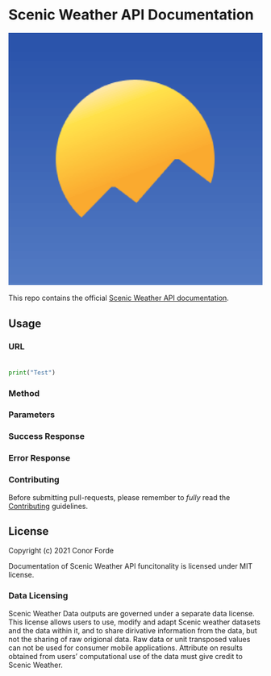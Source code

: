 # Scenic Weather API Documentation

![Scenic Weather](/media/scenic_icon.png)

This repo contains the official [Scenic Weather API documentation](https://scenicdata.com/docs/). 

## Usage

### URL

```python

print("Test")

```

### Method

### Parameters

### Success Response

### Error Response

### Contributing

Before submitting pull-requests, please remember to _fully_ read the [Contributing](CONTRIBUTING.md) guidelines.

## License

Copyright (c) 2021 Conor Forde

Documentation of Scenic Weather API funcitonality is licensed under MIT license.

### Data Licensing

Scenic Weather Data outputs are governed under a separate data license. This license allows users to use, modify and adapt Scenic weather datasets and the data within it, and to share dirivative information from the data, but not the sharing of raw origional data. Raw data or unit transposed values can not be used for consumer mobile applications. Attribute on results obtained from users’ computational use of the data must give credit to Scenic Weather.